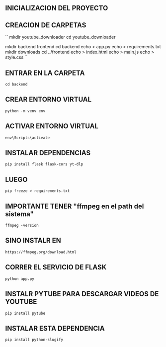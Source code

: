 ## INICIALIZACION DEL PROYECTO

## CREACION DE CARPETAS
``
mkdir youtube_downloader
cd youtube_downloader

mkdir backend frontend
cd backend
echo > app.py
echo > requirements.txt
mkdir downloads
cd ../frontend
echo > index.html
echo > main.js
echo > style.css
``

## ENTRAR EN LA CARPETA

``
cd backend
``
## CREAR ENTORNO VIRTUAL

``
python -m venv env
``
## ACTIVAR ENTORNO VIRTUAL

``
env\Scripts\activate 
``

## INSTALAR DEPENDENCIAS
``
pip install flask flask-cors yt-dlp
``

## LUEGO
``
pip freeze > requirements.txt
``

## IMPORTANTE TENER "ffmpeg en el path del sistema"
``
ffmpeg -version
``

## SINO INSTALR EN 
``
https://ffmpeg.org/download.html
``

## CORRER EL SERVICIO DE FLASK
``
python app.py
``

## INSTALR PYTUBE PARA DESCARGAR VIDEOS DE YOUTUBE
``
pip install pytube
``

## INSTALAR ESTA DEPENDENCIA
``
pip install python-slugify
``